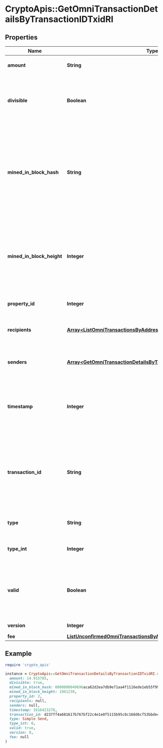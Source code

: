 # CryptoApis::GetOmniTransactionDetailsByTransactionIDTxidRI

## Properties

| Name | Type | Description | Notes |
| ---- | ---- | ----------- | ----- |
| **amount** | **String** | Defines the amount of the sent tokens. |  |
| **divisible** | **Boolean** | Defines whether the attribute can be divisible or not, as boolean. E.g., if it is \&quot;true\&quot;, the attribute is divisible. |  |
| **mined_in_block_hash** | **String** | Represents the hash of the block where this transaction was mined/confirmed for first time. The hash is defined as a cryptographic digital fingerprint made by hashing the block header twice through the SHA256 algorithm. |  |
| **mined_in_block_height** | **Integer** | Represents the hight of the block where this transaction was mined/confirmed for first time. The height is defined as the number of blocks in the blockchain preceding this specific block. |  |
| **property_id** | **Integer** | Represents the identifier of the tokens to send. |  |
| **recipients** | [**Array&lt;ListOmniTransactionsByAddressRIRecipientsInner&gt;**](ListOmniTransactionsByAddressRIRecipientsInner.md) | Represents an object of addresses that receive the transactions. |  |
| **senders** | [**Array&lt;GetOmniTransactionDetailsByTransactionIDTxidRISendersInner&gt;**](GetOmniTransactionDetailsByTransactionIDTxidRISendersInner.md) | Represents an object of addresses that provide the funds. |  |
| **timestamp** | **Integer** | Defines the exact date/time in Unix Timestamp when this transaction was mined, confirmed or first seen in Mempool, if it is unconfirmed. |  |
| **transaction_id** | **String** | Represents the unique identifier of a transaction, i.e. it could be &#x60;transactionId&#x60; in UTXO-based protocols like Bitcoin, and transaction &#x60;hash&#x60; in Ethereum blockchain. |  |
| **type** | **String** | Defines the type of the transaction as a string. |  |
| **type_int** | **Integer** | Defines the type of the transaction as a number. |  |
| **valid** | **Boolean** | Defines whether the transaction is valid or not, as boolean. E.g. if set to \&quot;true\&quot;, it means the transaction is valid. |  |
| **version** | **Integer** | Defines the specific version. |  |
| **fee** | [**ListUnconfirmedOmniTransactionsByAddressRIFee**](ListUnconfirmedOmniTransactionsByAddressRIFee.md) |  |  |

## Example

```ruby
require 'crypto_apis'

instance = CryptoApis::GetOmniTransactionDetailsByTransactionIDTxidRI.new(
  amount: 14.915785,
  divisible: true,
  mined_in_block_hash: 0000000049696aca62d2ea7db9e71aa4f1116ede1eb55f9932e758cc586eb8b6,
  mined_in_block_height: 1941239,
  property_id: 2,
  recipients: null,
  senders: null,
  timestamp: 1616423278,
  transaction_id: d237ff4a681617b767bf22c4e1e8f5115b95c8c168d6cf53bbdec68529f91ecb,
  type: Simple Send,
  type_int: 0,
  valid: true,
  version: 0,
  fee: null
)
```

